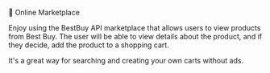 🏬 Online Marketplace

Enjoy using the BestBuy API marketplace that allows users to view products from Best Buy. The user will be able to view details about the product, and if they decide, add the product to a shopping cart. 

It's a great way for searching and creating your own carts without ads. 

